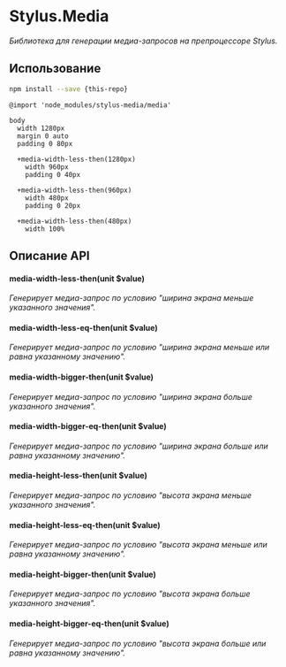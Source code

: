# Stylus.Media

*Библиотека для генерации медиа-запросов на препроцессоре Stylus.*

## Использование

````bash
npm install --save {this-repo}
````

````stylus
@import 'node_modules/stylus-media/media'

body
  width 1280px
  margin 0 auto
  padding 0 80px

  +media-width-less-then(1280px)
    width 960px
    padding 0 40px

  +media-width-less-then(960px)
    width 480px
    padding 0 20px

  +media-width-less-then(480px)
    width 100%
````

## Описание API

#### media-width-less-then(unit $value)

*Генерирует медиа-запрос по условию "ширина экрана меньше указанного значения".*

#### media-width-less-eq-then(unit $value)

*Генерирует медиа-запрос по условию "ширина экрана меньше или равна указанному значению".*

#### media-width-bigger-then(unit $value)

*Генерирует медиа-запрос по условию "ширина экрана больше указанного значения".*

#### media-width-bigger-eq-then(unit $value)

*Генерирует медиа-запрос по условию "ширина экрана больше или равна указанному значению".*

#### media-height-less-then(unit $value)

*Генерирует медиа-запрос по условию "высота экрана меньше указанного значения".*

#### media-height-less-eq-then(unit $value)

*Генерирует медиа-запрос по условию "высота экрана меньше или равна указанному значению".*

#### media-height-bigger-then(unit $value)

*Генерирует медиа-запрос по условию "высота экрана больше указанного значения".*

#### media-height-bigger-eq-then(unit $value)

*Генерирует медиа-запрос по условию "высота экрана больше или равна указанному значению".*
